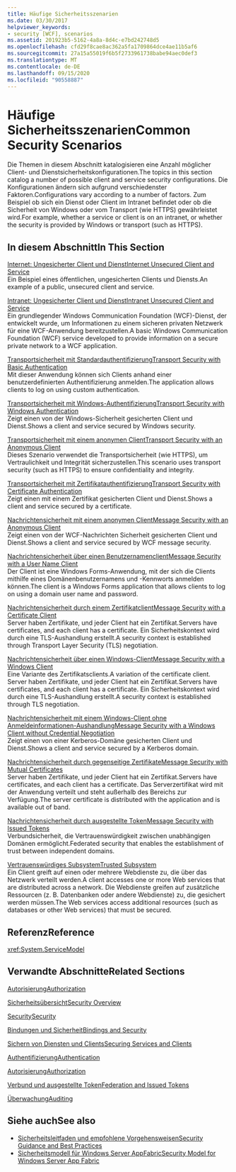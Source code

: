 ```yaml
---
title: Häufige Sicherheitsszenarien
ms.date: 03/30/2017
helpviewer_keywords:
- security [WCF], scenarios
ms.assetid: 201923b5-5162-4a8a-8d4c-e7bd242748d5
ms.openlocfilehash: cfd29f8cae8ac362a5fa1709864dce4ae11b5af6
ms.sourcegitcommit: 27a15a55019f6b5f2733961738babe94aec0def3
ms.translationtype: MT
ms.contentlocale: de-DE
ms.lasthandoff: 09/15/2020
ms.locfileid: "90558887"
---
```

# <a name="common-security-scenarios"></a><span data-ttu-id="ac2bc-102">Häufige Sicherheitsszenarien</span><span class="sxs-lookup"><span data-stu-id="ac2bc-102">Common Security Scenarios</span></span>
<span data-ttu-id="ac2bc-103">Die Themen in diesem Abschnitt katalogisieren eine Anzahl möglicher Client- und Dienstsicherheitskonfigurationen.</span><span class="sxs-lookup"><span data-stu-id="ac2bc-103">The topics in this section catalog a number of possible client and service security configurations.</span></span> <span data-ttu-id="ac2bc-104">Die Konfigurationen ändern sich aufgrund verschiedenster Faktoren.</span><span class="sxs-lookup"><span data-stu-id="ac2bc-104">Configurations vary according to a number of factors.</span></span> <span data-ttu-id="ac2bc-105">Zum Beispiel ob sich ein Dienst oder Client im Intranet befindet oder ob die Sicherheit von Windows oder vom Transport (wie HTTPS) gewährleistet wird.</span><span class="sxs-lookup"><span data-stu-id="ac2bc-105">For example, whether a service or client is on an intranet, or whether the security is provided by Windows or transport (such as HTTPS).</span></span>  
  
## <a name="in-this-section"></a><span data-ttu-id="ac2bc-106">In diesem Abschnitt</span><span class="sxs-lookup"><span data-stu-id="ac2bc-106">In This Section</span></span>  
 [<span data-ttu-id="ac2bc-107">Internet: Ungesicherter Client und Dienst</span><span class="sxs-lookup"><span data-stu-id="ac2bc-107">Internet Unsecured Client and Service</span></span>](internet-unsecured-client-and-service.md)  
 <span data-ttu-id="ac2bc-108">Ein Beispiel eines öffentlichen, ungesicherten Clients und Diensts.</span><span class="sxs-lookup"><span data-stu-id="ac2bc-108">An example of a public, unsecured client and service.</span></span>  
  
 [<span data-ttu-id="ac2bc-109">Intranet: Ungesicherter Client und Dienst</span><span class="sxs-lookup"><span data-stu-id="ac2bc-109">Intranet Unsecured Client and Service</span></span>](intranet-unsecured-client-and-service.md)  
 <span data-ttu-id="ac2bc-110">Ein grundlegender Windows Communication Foundation (WCF)-Dienst, der entwickelt wurde, um Informationen zu einem sicheren privaten Netzwerk für eine WCF-Anwendung bereitzustellen.</span><span class="sxs-lookup"><span data-stu-id="ac2bc-110">A basic Windows Communication Foundation (WCF) service developed to provide information on a secure private network to a WCF application.</span></span>  
  
 [<span data-ttu-id="ac2bc-111">Transportsicherheit mit Standardauthentifizierung</span><span class="sxs-lookup"><span data-stu-id="ac2bc-111">Transport Security with Basic Authentication</span></span>](transport-security-with-basic-authentication.md)  
 <span data-ttu-id="ac2bc-112">Mit dieser Anwendung können sich Clients anhand einer benutzerdefinierten Authentifizierung anmelden.</span><span class="sxs-lookup"><span data-stu-id="ac2bc-112">The application allows clients to log on using custom authentication.</span></span>  
  
 [<span data-ttu-id="ac2bc-113">Transportsicherheit mit Windows-Authentifizierung</span><span class="sxs-lookup"><span data-stu-id="ac2bc-113">Transport Security with Windows Authentication</span></span>](transport-security-with-windows-authentication.md)  
 <span data-ttu-id="ac2bc-114">Zeigt einen von der Windows-Sicherheit gesicherten Client und Dienst.</span><span class="sxs-lookup"><span data-stu-id="ac2bc-114">Shows a client and service secured by Windows security.</span></span>  
  
 [<span data-ttu-id="ac2bc-115">Transportsicherheit mit einem anonymen Client</span><span class="sxs-lookup"><span data-stu-id="ac2bc-115">Transport Security with an Anonymous Client</span></span>](transport-security-with-an-anonymous-client.md)  
 <span data-ttu-id="ac2bc-116">Dieses Szenario verwendet die Transportsicherheit (wie HTTPS), um Vertraulichkeit und Integrität sicherzustellen.</span><span class="sxs-lookup"><span data-stu-id="ac2bc-116">This scenario uses transport security (such as HTTPS) to ensure confidentiality and integrity.</span></span>  
  
 [<span data-ttu-id="ac2bc-117">Transportsicherheit mit Zertifikatauthentifizierung</span><span class="sxs-lookup"><span data-stu-id="ac2bc-117">Transport Security with Certificate Authentication</span></span>](transport-security-with-certificate-authentication.md)  
 <span data-ttu-id="ac2bc-118">Zeigt einen mit einem Zertifikat gesicherten Client und Dienst.</span><span class="sxs-lookup"><span data-stu-id="ac2bc-118">Shows a client and service secured by a certificate.</span></span>  
  
 [<span data-ttu-id="ac2bc-119">Nachrichtensicherheit mit einem anonymen Client</span><span class="sxs-lookup"><span data-stu-id="ac2bc-119">Message Security with an Anonymous Client</span></span>](message-security-with-an-anonymous-client.md)  
 <span data-ttu-id="ac2bc-120">Zeigt einen von der WCF-Nachrichten Sicherheit gesicherten Client und Dienst.</span><span class="sxs-lookup"><span data-stu-id="ac2bc-120">Shows a client and service secured by WCF message security.</span></span>  
  
 [<span data-ttu-id="ac2bc-121">Nachrichtensicherheit über einen Benutzernamenclient</span><span class="sxs-lookup"><span data-stu-id="ac2bc-121">Message Security with a User Name Client</span></span>](message-security-with-a-user-name-client.md)  
 <span data-ttu-id="ac2bc-122">Der Client ist eine Windows Forms-Anwendung, mit der sich die Clients mithilfe eines Domänenbenutzernamens und -Kennworts anmelden können.</span><span class="sxs-lookup"><span data-stu-id="ac2bc-122">The client is a Windows Forms application that allows clients to log on using a domain user name and password.</span></span>  
  
 [<span data-ttu-id="ac2bc-123">Nachrichtensicherheit durch einem Zertifikatclient</span><span class="sxs-lookup"><span data-stu-id="ac2bc-123">Message Security with a Certificate Client</span></span>](message-security-with-a-certificate-client.md)  
 <span data-ttu-id="ac2bc-124">Server haben Zertifikate, und jeder Client hat ein Zertifikat.</span><span class="sxs-lookup"><span data-stu-id="ac2bc-124">Servers have certificates, and each client has a certificate.</span></span> <span data-ttu-id="ac2bc-125">Ein Sicherheitskontext wird durch eine TLS-Aushandlung erstellt.</span><span class="sxs-lookup"><span data-stu-id="ac2bc-125">A security context is established through Transport Layer Security (TLS) negotiation.</span></span>  
  
 [<span data-ttu-id="ac2bc-126">Nachrichtensicherheit über einen Windows-Client</span><span class="sxs-lookup"><span data-stu-id="ac2bc-126">Message Security with a Windows Client</span></span>](message-security-with-a-windows-client.md)  
 <span data-ttu-id="ac2bc-127">Eine Variante des Zertifikatsclients.</span><span class="sxs-lookup"><span data-stu-id="ac2bc-127">A variation of the certificate client.</span></span> <span data-ttu-id="ac2bc-128">Server haben Zertifikate, und jeder Client hat ein Zertifikat.</span><span class="sxs-lookup"><span data-stu-id="ac2bc-128">Servers have certificates, and each client has a certificate.</span></span> <span data-ttu-id="ac2bc-129">Ein Sicherheitskontext wird durch eine TLS-Aushandlung erstellt.</span><span class="sxs-lookup"><span data-stu-id="ac2bc-129">A security context is established through TLS negotiation.</span></span>  
  
 [<span data-ttu-id="ac2bc-130">Nachrichtensicherheit mit einem Windows-Client ohne Anmeldeinformationen-Aushandlung</span><span class="sxs-lookup"><span data-stu-id="ac2bc-130">Message Security with a Windows Client without Credential Negotiation</span></span>](message-security-with-a-windows-client-without-credential-negotiation.md)  
 <span data-ttu-id="ac2bc-131">Zeigt einen von einer Kerberos-Domäne gesicherten Client und Dienst.</span><span class="sxs-lookup"><span data-stu-id="ac2bc-131">Shows a client and service secured by a Kerberos domain.</span></span>  
  
 [<span data-ttu-id="ac2bc-132">Nachrichtensicherheit durch gegenseitige Zertifikate</span><span class="sxs-lookup"><span data-stu-id="ac2bc-132">Message Security with Mutual Certificates</span></span>](message-security-with-mutual-certificates.md)  
 <span data-ttu-id="ac2bc-133">Server haben Zertifikate, und jeder Client hat ein Zertifikat.</span><span class="sxs-lookup"><span data-stu-id="ac2bc-133">Servers have certificates, and each client has a certificate.</span></span> <span data-ttu-id="ac2bc-134">Das Serverzertifikat wird mit der Anwendung verteilt und steht außerhalb des Bereichs zur Verfügung.</span><span class="sxs-lookup"><span data-stu-id="ac2bc-134">The server certificate is distributed with the application and is available out of band.</span></span>  
  
 [<span data-ttu-id="ac2bc-135">Nachrichtensicherheit durch ausgestellte Token</span><span class="sxs-lookup"><span data-stu-id="ac2bc-135">Message Security with Issued Tokens</span></span>](message-security-with-issued-tokens.md)  
 <span data-ttu-id="ac2bc-136">Verbundsicherheit, die Vertrauenswürdigkeit zwischen unabhängigen Domänen ermöglicht.</span><span class="sxs-lookup"><span data-stu-id="ac2bc-136">Federated security that enables the establishment of trust between independent domains.</span></span>  
  
 [<span data-ttu-id="ac2bc-137">Vertrauenswürdiges Subsystem</span><span class="sxs-lookup"><span data-stu-id="ac2bc-137">Trusted Subsystem</span></span>](trusted-subsystem.md)  
 <span data-ttu-id="ac2bc-138">Ein Client greift auf einen oder mehrere Webdienste zu, die über das Netzwerk verteilt werden.</span><span class="sxs-lookup"><span data-stu-id="ac2bc-138">A client accesses one or more Web services that are distributed across a network.</span></span> <span data-ttu-id="ac2bc-139">Die Webdienste greifen auf zusätzliche Ressourcen (z. B. Datenbanken oder andere Webdienste) zu, die gesichert werden müssen.</span><span class="sxs-lookup"><span data-stu-id="ac2bc-139">The Web services access additional resources (such as databases or other Web services) that must be secured.</span></span>  
  
## <a name="reference"></a><span data-ttu-id="ac2bc-140">Referenz</span><span class="sxs-lookup"><span data-stu-id="ac2bc-140">Reference</span></span>  
 <xref:System.ServiceModel>  
  
## <a name="related-sections"></a><span data-ttu-id="ac2bc-141">Verwandte Abschnitte</span><span class="sxs-lookup"><span data-stu-id="ac2bc-141">Related Sections</span></span>  
 [<span data-ttu-id="ac2bc-142">Autorisierung</span><span class="sxs-lookup"><span data-stu-id="ac2bc-142">Authorization</span></span>](authorization-in-wcf.md)  
  
 [<span data-ttu-id="ac2bc-143">Sicherheitsübersicht</span><span class="sxs-lookup"><span data-stu-id="ac2bc-143">Security Overview</span></span>](security-overview.md)  
  
 [<span data-ttu-id="ac2bc-144">Security</span><span class="sxs-lookup"><span data-stu-id="ac2bc-144">Security</span></span>](security.md)  
  
 [<span data-ttu-id="ac2bc-145">Bindungen und Sicherheit</span><span class="sxs-lookup"><span data-stu-id="ac2bc-145">Bindings and Security</span></span>](bindings-and-security.md)  
  
 [<span data-ttu-id="ac2bc-146">Sichern von Diensten und Clients</span><span class="sxs-lookup"><span data-stu-id="ac2bc-146">Securing Services and Clients</span></span>](securing-services-and-clients.md)  
  
 [<span data-ttu-id="ac2bc-147">Authentifizierung</span><span class="sxs-lookup"><span data-stu-id="ac2bc-147">Authentication</span></span>](authentication-in-wcf.md)  
  
 [<span data-ttu-id="ac2bc-148">Autorisierung</span><span class="sxs-lookup"><span data-stu-id="ac2bc-148">Authorization</span></span>](authorization-in-wcf.md)  
  
 [<span data-ttu-id="ac2bc-149">Verbund und ausgestellte Token</span><span class="sxs-lookup"><span data-stu-id="ac2bc-149">Federation and Issued Tokens</span></span>](federation-and-issued-tokens.md)  
  
 [<span data-ttu-id="ac2bc-150">Überwachung</span><span class="sxs-lookup"><span data-stu-id="ac2bc-150">Auditing</span></span>](auditing-security-events.md)  
  
## <a name="see-also"></a><span data-ttu-id="ac2bc-151">Siehe auch</span><span class="sxs-lookup"><span data-stu-id="ac2bc-151">See also</span></span>

- [<span data-ttu-id="ac2bc-152">Sicherheitsleitfaden und empfohlene Vorgehensweisen</span><span class="sxs-lookup"><span data-stu-id="ac2bc-152">Security Guidance and Best Practices</span></span>](security-guidance-and-best-practices.md)
- <span data-ttu-id="ac2bc-153">[Sicherheitsmodell für Windows Server AppFabric](/previous-versions/appfabric/ee677202(v=azure.10))</span><span class="sxs-lookup"><span data-stu-id="ac2bc-153">[Security Model for Windows Server App Fabric](/previous-versions/appfabric/ee677202(v=azure.10))</span></span>
